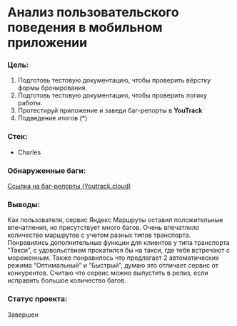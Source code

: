 # Анализ пользовательского поведения в мобильном приложении

### Цель:
1. Подготовь тестовую документацию, чтобы проверить вёрстку формы бронирования.
2. Подготовь тестовую документацию, чтобы проверить логику работы.
3. Протестируй приложение и заведи баг-репорты в **YouTrack**
4. Подведение итогов (*)

### Стек:
 - Charles 

### Обнаруженные баги:
[Ссылка на баг-репорты (Youtrack.cloud)](https://smokedi.youtrack.cloud/issues?q=тег:%20%7BSprint%202%7D%20)

### Выводы: 

Как пользователя, сервис Яндекс Маршруты оставил положительные впечатления, но присутствует много багов. Очень впечатлило количество маршрутов с учетом разных типов транспорта. Понравились дополнительные функции для клиентов у типа транспорта “Такси”,
с удовольствием прокатился бы на такси, где тебя встречают с мороженным. Также понравилось что предлагает 2 автоматических режима “Оптимальный” и “Быстрый”, думаю это отличает сервис от конкурентов. Считаю что сервис можно выпустить в релиз, если исправить большое количество багов.

### Статус проекта:
Завершен 